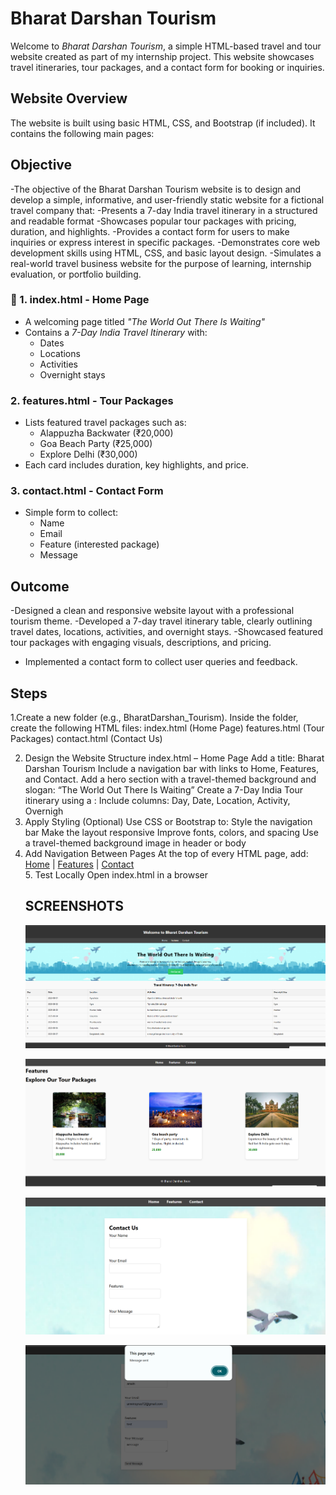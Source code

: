 # Bharat Darshan Tourism 

Welcome to *Bharat Darshan Tourism*, a simple HTML-based travel and tour website created as part of my internship project. This website showcases travel itineraries, tour packages, and a contact form for booking or inquiries.

##  Website Overview

The website is built using basic HTML, CSS, and Bootstrap (if included). It contains the following main pages:
## Objective
-The objective of the Bharat Darshan Tourism website is to design and develop a simple, informative, and user-friendly static website for a fictional travel company that:
-Presents a 7-day India travel itinerary in a structured and readable format
-Showcases popular tour packages with pricing, duration, and highlights.
-Provides a contact form for users to make inquiries or express interest in specific packages.
-Demonstrates core web development skills using HTML, CSS, and basic layout design.
-Simulates a real-world travel business website for the purpose of learning, internship evaluation, or portfolio building.

### 🔹 1. index.html - Home Page
- A welcoming page titled *"The World Out There Is Waiting"*
- Contains a *7-Day India Travel Itinerary* with:
  - Dates
  - Locations
  - Activities
  - Overnight stays

###  2. features.html - Tour Packages
- Lists featured travel packages such as:
  - Alappuzha Backwater (₹20,000)
  - Goa Beach Party (₹25,000)
  - Explore Delhi (₹30,000)
- Each card includes duration, key highlights, and price.
###  3. contact.html - Contact Form
- Simple form to collect:
  - Name
  - Email
  - Feature (interested package)
  - Message
## Outcome
  -Designed a clean and responsive website layout with a professional tourism theme.
 -Developed a 7-day travel itinerary table, clearly outlining travel dates, locations, activities, and overnight stays.
 -Showcased featured tour packages with engaging visuals, descriptions, and pricing.
- Implemented a contact form to collect user queries and feedback.
## Steps
1.Create a new folder (e.g., BharatDarshan_Tourism).
Inside the folder, create the following HTML files:
index.html (Home Page)
features.html (Tour Packages)
contact.html (Contact Us)

2. Design the Website Structure
 index.html – Home Page
Add a title: Bharat Darshan Tourism
Include a navigation bar with links to Home, Features, and Contact.
Add a hero section with a travel-themed background and slogan:
“The World Out There Is Waiting”
Create a 7-Day India Tour itinerary using a <table>:
Include columns: Day, Date, Location, Activity, Overnigh
 3. Apply Styling (Optional)
Use CSS or Bootstrap to:
Style the navigation bar
Make the layout responsive
Improve fonts, colors, and spacing
Use a travel-themed background image in header or body
 4. Add Navigation Between Pages
At the top of every HTML page, add:
<nav>
  <a href="index.html">Home</a> |
  <a href="features.html">Features</a> |
  <a href="contact.html">Contact</a>
</nav>
 5. Test Locally
Open index.html in a browser

##  SCREENSHOTS


![image alt](https://github.com/anwinsyras/OIBSIP_domain_task1/blob/52a88785eb50e97a6627d8db7859ed8d73d393f7/Screenshot%202025-07-12%20204358.png)

![image alt](https://github.com/anwinsyras/OIBSIP_domain_task1/blob/b56fd3b86be730b0e08c5db49a23e9aae8bda68f/Screenshot%202025-07-12%20204428.png)

![image alt](https://github.com/anwinsyras/OIBSIP_domain_task1/blob/a3d15d74f43ee059f01bc5cf450790ff2d5dc0df/Screenshot%202025-07-12%20204502.png)

![image alt](https://github.com/anwinsyras/OIBSIP_domain_task1/blob/6d0ce2106c8a114abca71dfa27ce6c770a227b25/Screenshot%202025-07-12%20204547.png)
